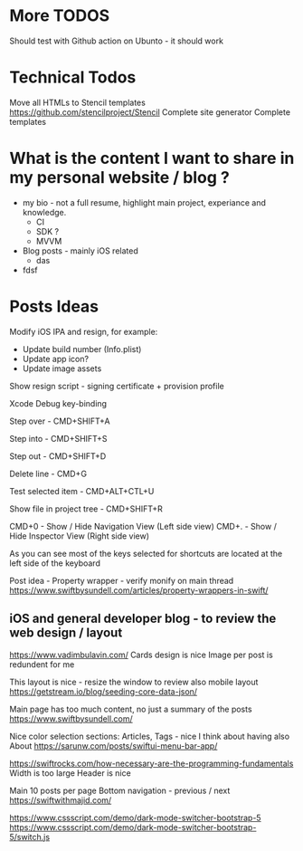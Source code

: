# More TODOS
Should test with Github action on Ubunto - it should work

# Technical Todos
Move all HTMLs to Stencil templates https://github.com/stencilproject/Stencil
Complete site generator
Complete templates

# What is the content I want to share in my personal website / blog ?

* my bio - not a full resume, highlight main project, experiance and knowledge. 
    + CI
    + SDK ?
    + MVVM
* Blog posts - mainly iOS related
    + das
* fdsf



# Posts Ideas
Modify iOS IPA and resign, for example:
- Update build number (Info.plist)
- Update app icon?
- Update image assets


Show resign script - signing certificate + provision profile

Xcode Debug key-binding

  Step over - CMD+SHIFT+A

  Step into - CMD+SHIFT+S

  Step out -  CMD+SHIFT+D

  Delete line - CMD+G

  Test selected item - CMD+ALT+CTL+U

  Show file in project tree - CMD+SHIFT+R

  CMD+0 - Show / Hide Navigation View (Left side view)
  CMD+. - Show / Hide Inspector View (Right side view)

As you can see most of the keys selected for shortcuts are located at the left side of the keyboard


Post idea - Property wrapper - verify monify on main thread
https://www.swiftbysundell.com/articles/property-wrappers-in-swift/

## iOS and general developer blog - to review the web design / layout

https://www.vadimbulavin.com/
Cards design is nice
Image per post is redundent for me


This layout is nice - resize the window to review also mobile layout
https://getstream.io/blog/seeding-core-data-json/

Main page has too much content, no just a summary of the posts
https://www.swiftbysundell.com/

Nice color selection
sections: Articles, Tags - nice
I think about having also About
https://sarunw.com/posts/swiftui-menu-bar-app/


https://swiftrocks.com/how-necessary-are-the-programming-fundamentals
Width is too large
Header is nice


Main
10 posts per page
Bottom navigation - previous / next
https://swiftwithmajid.com/






https://www.cssscript.com/demo/dark-mode-switcher-bootstrap-5
https://www.cssscript.com/demo/dark-mode-switcher-bootstrap-5/switch.js
